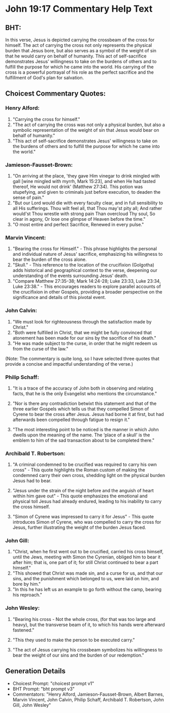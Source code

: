 # John 19:17 Commentary Help Text

## BHT:
In this verse, Jesus is depicted carrying the crossbeam of the cross for himself. The act of carrying the cross not only represents the physical burden that Jesus bore, but also serves as a symbol of the weight of sin that he would carry on behalf of humanity. This act of self-sacrifice demonstrates Jesus' willingness to take on the burdens of others and to fulfill the purpose for which he came into the world. His carrying of the cross is a powerful portrayal of his role as the perfect sacrifice and the fulfillment of God's plan for salvation.

## Choicest Commentary Quotes:
### Henry Alford:
1. "Carrying the cross for himself."
2. "The act of carrying the cross was not only a physical burden, but also a symbolic representation of the weight of sin that Jesus would bear on behalf of humanity."
3. "This act of self-sacrifice demonstrates Jesus' willingness to take on the burdens of others and to fulfill the purpose for which he came into the world."

### Jamieson-Fausset-Brown:
1. "On arriving at the place, 'they gave Him vinegar to drink mingled with gall [wine mingled with myrrh, Mark 15:23], and when He had tasted thereof, He would not drink' (Matthew 27:34). This potion was stupefying, and given to criminals just before execution, to deaden the sense of pain."
2. "But our Lord would die with every faculty clear, and in full sensibility to all His sufferings. Thou wilt feel all, that Thou may'st pity all; And rather would'st Thou wrestle with strong pain Than overcloud Thy soul, So clear in agony, Or lose one glimpse of Heaven before the time."
3. "O most entire and perfect Sacrifice, Renewed in every pulse."

### Marvin Vincent:
1. "Bearing the cross for Himself." - This phrase highlights the personal and individual nature of Jesus' sacrifice, emphasizing his willingness to bear the burden of the cross alone.
2. "Skull." - This reference to the location of the crucifixion (Golgotha) adds historical and geographical context to the verse, deepening our understanding of the events surrounding Jesus' death.
3. "Compare Matthew 27:35-38; Mark 14:24-28; Luke 23:33, Luke 23:34, Luke 23:38." - This encourages readers to explore parallel accounts of the crucifixion in other Gospels, providing a broader perspective on the significance and details of this pivotal event.

### John Calvin:
1. "We must look for righteousness through the satisfaction made by Christ."
2. "Both were fulfilled in Christ, that we might be fully convinced that atonement has been made for our sins by the sacrifice of his death."
3. "He was made subject to the curse, in order that he might redeem us from the curse of the law."

(Note: The commentary is quite long, so I have selected three quotes that provide a concise and impactful understanding of the verse.)

### Philip Schaff:
1. "It is a trace of the accuracy of John both in observing and relating facts, that he is the only Evangelist who mentions the circumstance." 

2. "Nor is there any contradiction betwixt this statement and that of the three earlier Gospels which tells us that they compelled Simon of Cyrene to bear the cross after Jesus. Jesus had borne it at first, but had afterwards been compelled through fatigue to resign it." 

3. "The most interesting point to be noticed is the manner in which John dwells upon the meaning of the name. The ‘place of a skull’ is the emblem to him of the sad transaction about to be completed there."

### Archibald T. Robertson:
1. "A criminal condemned to be crucified was required to carry his own cross" - This quote highlights the Roman custom of making the condemned carry their own cross, shedding light on the physical burden Jesus had to bear. 

2. "Jesus under the strain of the night before and the anguish of heart within him gave out" - This quote emphasizes the emotional and physical toll Jesus had already endured, leading to his inability to carry the cross himself.

3. "Simon of Cyrene was impressed to carry it for Jesus" - This quote introduces Simon of Cyrene, who was compelled to carry the cross for Jesus, further illustrating the weight of the burden Jesus faced.

### John Gill:
1. "Christ, when he first went out to be crucified, carried his cross himself, until the Jews, meeting with Simon the Cyrenian, obliged him to bear it after him; that is, one part of it; for still Christ continued to bear a part himself."
2. "This showed that Christ was made sin, and a curse for us, and that our sins, and the punishment which belonged to us, were laid on him, and bore by him."
3. "In this he has left us an example to go forth without the camp, bearing his reproach."

### John Wesley:
1. "Bearing his cross - Not the whole cross, (for that was too large and heavy), but the transverse beam of it, to which his hands were afterward fastened." 

2. "This they used to make the person to be executed carry." 

3. "The act of Jesus carrying his crossbeam symbolizes his willingness to bear the weight of our sins and the burden of our redemption."


## Generation Details
- Choicest Prompt: "choicest prompt v1"
- BHT Prompt: "bht prompt v3"
- Commentators: "Henry Alford, Jamieson-Fausset-Brown, Albert Barnes, Marvin Vincent, John Calvin, Philip Schaff, Archibald T. Robertson, John Gill, John Wesley"
